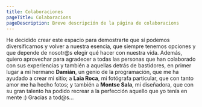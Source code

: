 ```yaml
---
title: Colaboraciones
pageTitle: Colaboracions
pageDescription: Breve descripción de la página de colaboracions
---
```


He decidido crear este espacio para demostrarte que sí podemos diversificarnos y volver a nuestra esencia, que siempre tenemos opciones y que depende de nosotr@s elegir qué hacer con nuestra vida. Además, quiero aprovechar para agradecer a todas las personas que han colaborado con sus experiencias y también a aquellas detrás de bastidores, en primer lugar a mi hermano **Damián**, un genio de la programación, que me ha ayudado a crear mi sitio; a **Laia Roca**, mi fotógrafa particular, que con tanto amor me ha hecho fotos; y también a **Montse Sala**, mi diseñadora, que con su gran talento ha podido recrear a la perfección aquello que yo tenía en mente :) Gracias a tod@s...
